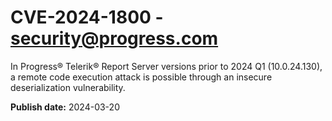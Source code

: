 # CVE-2024-1800 - security@progress.com


In Progress® Telerik® Report Server versions prior to 2024 Q1 (10.0.24.130), a remote code execution attack is possible through an insecure deserialization vulnerability.

**Publish date:** 2024-03-20
